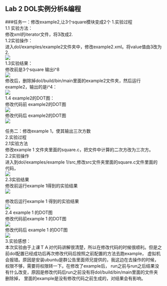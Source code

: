 ## Lab 2 DOL实例分析&编程
###任务一：修改example2,让3个square模块变成2个
1.实验过程  
 1.1 实验方法：  
  修改xml的iterator文件，将3改成2.  
 1.2实验操作：  
  进入dol/examples/example2文件夹中，修改example2.xml。将value值由3改为2.  
   ![](https://ooo.0o0.ooo/2016/11/11/5825b59f610b4.png)  
 1.3实验结果：  
  修改前是3个square 输出i^8  
   ![](https://ooo.0o0.ooo/2016/11/11/5825b5b466d63.png)  
  修改后，删除掉dol/build/bin/main里面的example2文件夹，然后运行example2，输出的是i^4：  
   ![](https://ooo.0o0.ooo/2016/11/11/5825b5c9d14ed.png)  
 1.4 example2的DOT图：  
  修改代码前 example2的DOT图  
   ![](https://ooo.0o0.ooo/2016/11/11/5825b5e11f3b3.png)    
  修改代码后 example2的DOT图  
   ![](https://ooo.0o0.ooo/2016/11/11/5825b5fbb8bae.png)  
   
   
任务二：修改example 1，使其输出三次方数  
2.实验过程  
 2.1实验方法  
  修改example 1 文件夹里面的square.c，把文件中计算的二次方改为三次方。  
 2.2实验操作  
  进入到dol/examples/example 1/src,修改src文件夹里面的square.c文件里面的代码，  
   ![](https://ooo.0o0.ooo/2016/11/11/5825b614be8ed.png)  
 2.3实验结果  
  修改前运行example 1得到的实验结果  
   ![](https://ooo.0o0.ooo/2016/11/11/5825b62bbb3ba.png)  

  修改后运行example 1 得到的实验结果  
    ![](https://ooo.0o0.ooo/2016/11/11/5825b63fbcd22.png)  
 2.4 example 1 的DOT图  
  修改代码前example 1 的DOT图  
   ![]( https://ooo.0o0.ooo/2016/11/11/5825b65543ec7.png)  
  修改代码后 example 1 的DOT图  
    ![](https://ooo.0o0.ooo/2016/11/11/5825b666f41ea.png)  
3.实验感想：  
  本次实验由于上课ＴＡ对代码讲解很清楚，所以在修改代码的时候很顺利。但是之前dol配置已经成功后再次修改代码后按照之前配置的方法去跑example，
虚拟机会报错。原因是安装ubuntu是群公告里面师兄提供的，我这边在去操作的时候，权限不够，需要将权限转一下。在修改了example后，
run之前与run之后结果没有什么改变，原因是修改代码后run之前没有将dol/build/bin/main里面的文件夹删除掉，
里面的example是没有修改代码之前生成的，对结果会有影响。
